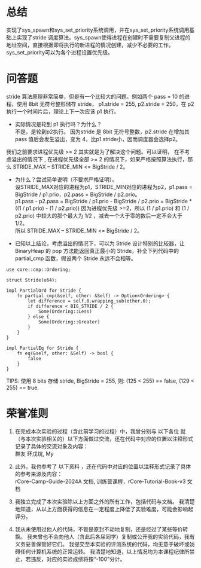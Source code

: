 # 总结
  实现了sys_spawn和sys_set_priority系统调用，并在sys_set_priority系统调用基础上实现了stride 调度算法。sys_spawn使得进程在创建时不需要复制父进程的地址空间，直接根据即将执行的新进程的情况创建，减少不必要的工作。sys_set_priority可以为各个进程设置优先级。

# 问答题
  stride 算法原理非常简单，但是有一个比较大的问题。例如两个 pass = 10 的进程，使用 8bit 无符号整形储存 stride， p1.stride = 255, p2.stride = 250，在 p2 执行一个时间片后，理论上下一次应该 p1 执行。
  * 实际情况是轮到 p1 执行吗？为什么？  
    不是。是轮到p2执行。
    因为stride 是 8bit 无符号整数，p2.stride 在增加其 pass 值后会发生溢出，变为 4，比p1.stride小，因而调度器会选择p2。

  我们之前要求进程优先级 >= 2 其实就是为了解决这个问题。可以证明， 在不考虑溢出的情况下 , 在进程优先级全部 >= 2 的情况下，如果严格按照算法执行，那么 STRIDE_MAX – STRIDE_MIN <= BigStride / 2。
  * 为什么？尝试简单说明（不要求严格证明）。  
    设STRIDE_MAX对应的进程为p1，STRIDE_MIN对应的进程为p2，p1.pass = BigStride / p1.prio，p2.pass = BigStride / p2.prio。  
    p1.pass - p2.pass = BigStride / p1.prio - BigStride / p2.prio = BigStride * ((1 / p1.prio) - (1 / p2.prio))  因为进程优先级 >=2，所以 (1 / p1.prio) 和 (1 / p2.prio) 中较大的那个最大为 1/2 ，减去一个大于零的数后一定不会大于 1/2。  
    所以 STRIDE_MAX – STRIDE_MIN <= BigStride / 2。  

  * 已知以上结论，考虑溢出的情况下，可以为 Stride 设计特别的比较器，让 BinaryHeap<Stride> 的 pop 方法能返回真正最小的 Stride。补全下列代码中的 partial_cmp 函数，假设两个 Stride 永远不会相等。
  ```
  use core::cmp::Ordering;

  struct Stride(u64);

  impl PartialOrd for Stride {
      fn partial_cmp(&self, other: &Self) -> Option<Ordering> {
          let difference = self.0.wrapping_sub(other.0);
          if difference < BIG_STRIDE / 2 {
              Some(Ordering::Less)
          } else {
              Some(Ordering::Greater)
          }
      }
  }

  impl PartialEq for Stride {
      fn eq(&self, other: &Self) -> bool {
          false
      }
  }
  ```
  TIPS: 使用 8 bits 存储 stride, BigStride = 255, 则: (125 < 255) == false, (129 < 255) == true.

# 荣誉准则 
1. 在完成本次实验的过程（含此前学习的过程）中，我曾分别与 以下各位 就（与本次实验相关的）以下方面做过交流，还在代码中对应的位置以注释形式记录了具体的交流对象及内容：  
   群友 环戊烷, My

2. 此外，我也参考了 以下资料 ，还在代码中对应的位置以注释形式记录了具体的参考来源及内容：  
   rCore-Camp-Guide-2024A 文档, 训练营课程，rCore-Tutorial-Book-v3 文档

3. 我独立完成了本次实验除以上方面之外的所有工作，包括代码与文档。 我清楚地知道，从以上方面获得的信息在一定程度上降低了实验难度，可能会影响起评分。

4. 我从未使用过他人的代码，不管是原封不动地复制，还是经过了某些等价转换。 我未曾也不会向他人（含此后各届同学）复制或公开我的实验代码，我有义务妥善保管好它们。 我提交至本实验的评测系统的代码，均无意于破坏或妨碍任何计算机系统的正常运转。 我清楚地知道，以上情况均为本课程纪律所禁止，若违反，对应的实验成绩将按“-100”分计。